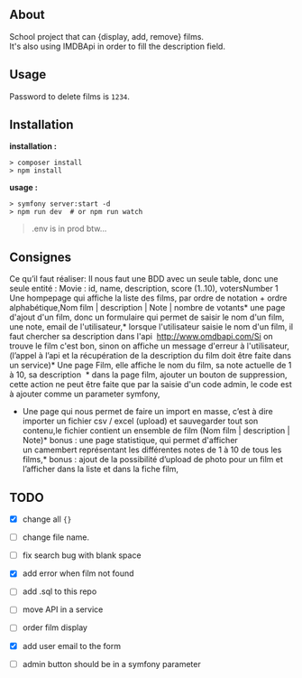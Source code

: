 ## About     

School project that can {display, add, remove} films.   
It's also using IMDBApi in order to fill the description field.  


## Usage 

Password to delete films is `1234`.  


## Installation   

__installation :__
```
> composer install
> npm install 
```

__usage :__   
```` 
> symfony server:start -d 
> npm run dev  # or npm run watch 
````

> .env is in prod btw... 

## Consignes     
  
Ce qu’il faut réaliser: Il nous faut une BDD avec un seule table, donc une seule entité : Movie : id, name, description, score (1..10), votersNumber
1 Une hompepage qui affiche la liste des films, par ordre de notation + ordre alphabétique,Nom film | description | Note | nombre de votants* une page d'ajout d'un film, donc un formulaire qui permet de saisir le nom d'un film, une note, email de l'utilisateur,* lorsque l'utilisateur saisie le nom d'un film, il faut chercher sa description dans l'api  http://www.omdbapi.com/Si on trouve le film c'est bon, sinon on affiche un message d'erreur à l'utilisateur,
(l’appel à l’api et la récupération de la description du film doit être faite dans un service)* Une page Film, elle affiche le nom du film, sa note actuelle de 1 à 10, sa description  * dans la page film, ajouter un bouton de suppression, cette action  ne peut être faite que par la saisie d'un code admin, le code est à ajouter comme un parameter symfony,
* Une page qui nous permet de faire un import en masse, c’est à dire importer un fichier csv / excel  (upload) et sauvegarder tout son contenu,le fichier contient un ensemble de film (Nom film | description | Note)* bonus : une page statistique, qui permet d'afficher un camembert représentant les différentes notes de 1 à 10 de tous les films,* bonus : ajout de la possibilité d’upload de photo pour un film et l’afficher dans la liste et dans la fiche film,


## TODO    

- [x] change all `{}`  
- [ ] change file name.  
- [ ] fix search bug with blank space  
- [x] add error when film not found 
- [ ] add .sql to this repo 
- [ ] move API in a service
- [ ] order film display
- [x] add user email to the form
- [ ] admin button should be in a symfony parameter


